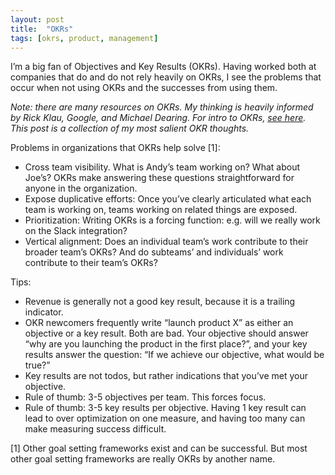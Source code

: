 ```yaml
---
layout: post
title:  "OKRs"
tags: [okrs, product, management]
---
```


I’m a big fan of Objectives and Key Results (OKRs). Having worked both at companies that do and do not rely heavily on OKRs, I see the problems that occur when not using OKRs and the successes from using them.

_Note: there are many resources on OKRs. My thinking is heavily informed by Rick Klau, Google, and Michael Dearing. For intro to OKRs, [see here](https://rework.withgoogle.com/guides/set-goals-with-okrs/steps/introduction/). This post is a collection of my most salient OKR thoughts._

Problems in organizations that OKRs help solve [1]:

- Cross team visibility. What is Andy’s team working on? What about Joe’s? OKRs make answering these questions straightforward for anyone in the organization.
- Expose duplicative efforts: Once you’ve clearly articulated what each team is working on, teams working on related things are exposed.  
- Prioritization: Writing OKRs is a forcing function: e.g. will we really work on the Slack integration?  
- Vertical alignment: Does an individual team’s work contribute to their broader team’s OKRs? And do subteams’ and individuals’ work contribute to their team’s OKRs?  

Tips:

- Revenue is generally not a good key result, because it is a trailing indicator.  
- OKR newcomers frequently write “launch product X” as either an objective or a key result. Both are bad. Your objective should answer “why are you launching the product in the first place?”, and your key results answer the question: “If we achieve our objective, what would be true?”  
- Key results are not todos, but rather indications that you’ve met your objective.
- Rule of thumb: 3-5 objectives per team. This forces focus.
- Rule of thumb: 3-5 key results per objective. Having 1 key result can lead to over optimization on one measure, and having too many can make measuring success difficult.  


[1] Other goal setting frameworks exist and can be successful. But most other goal setting frameworks are really OKRs by another name.
